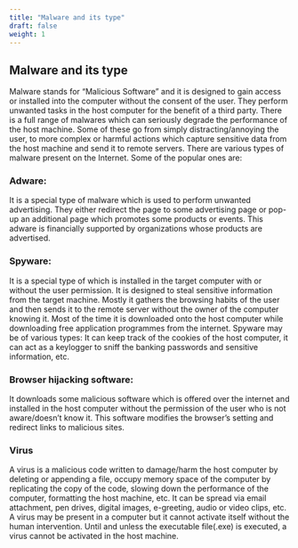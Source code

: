 ```yaml
---
title: "Malware and its type"
draft: false
weight: 1
---
```


## Malware and its type

Malware stands for “Malicious Software” and it is designed to gain access or installed into the computer without the consent of the user. They perform unwanted tasks in the host computer for the benefit of a third party. There is a full range of malwares which can seriously degrade the performance of the host machine. Some of these go from simply distracting/annoying the user, to more complex or harmful actions which capture sensitive data from the host machine and send it to remote servers. There are various types of malware present on the Internet. Some of the popular ones are:

### Adware:
It is a special type of malware which is used to perform unwanted advertising. They either redirect the page to some advertising page or pop-up an additional page which promotes some products or events. This adware is financially supported by organizations whose products are advertised. 

### Spyware:
It is a special type of which is installed in the target computer with or without the user permission. It is designed to steal sensitive information from the target machine. Mostly it gathers the browsing habits of the user and then sends it to the remote server without the owner of the computer knowing it. Most of the time it is downloaded onto the host computer while downloading free application programmes from the internet. Spyware may be of various types: It can keep track of the cookies of the host computer, it can act as a keylogger to sniff the banking passwords and sensitive information, etc. 

### Browser hijacking software:
It downloads some malicious software which is offered over the internet and installed in the host computer without the permission of the user who is not aware/doesn’t know it. This software modifies the browser’s setting and redirect links to malicious sites. 

### Virus
A virus is a malicious code written to damage/harm the host computer by deleting or appending a file, occupy memory space of the computer by replicating the copy of the code, slowing down the performance of the computer, formatting the host machine, etc. It can be spread via email attachment, pen drives, digital images, e-greeting, audio or video clips, etc. A virus may be present in a computer but it cannot activate itself without the human intervention.  Until and unless the executable file(.exe) is executed, a virus cannot be activated in the host machine.
